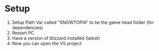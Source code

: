 # Setup
1. Setup Path Var called "SNOWTOPIA" to be the game head folder (for dependencies)
2. Restart PC
3. Have a version of blizzard installed (latest)
4. Now you can open the VS project
